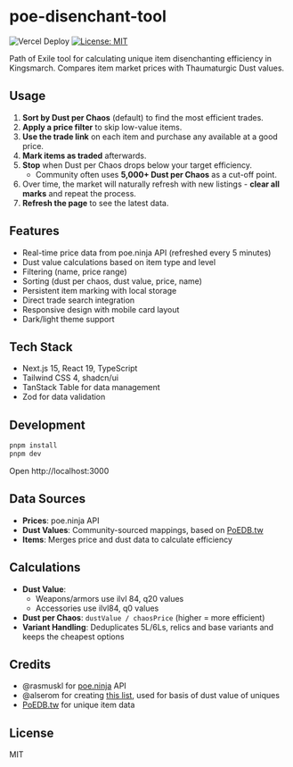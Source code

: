 # poe-disenchant-tool

![Vercel Deploy](https://deploy-badge.vercel.app/vercel/poe-disenchant-tool)
[![License: MIT](https://img.shields.io/badge/license-MIT-blue.svg)](./LICENSE)

Path of Exile tool for calculating unique item disenchanting efficiency in Kingsmarch. Compares item market prices with Thaumaturgic Dust values.

## Usage

1. **Sort by Dust per Chaos** (default) to find the most efficient trades.
2. **Apply a price filter** to skip low-value items.
3. **Use the trade link** on each item and purchase any available at a good price.
4. **Mark items as traded** afterwards.
5. **Stop** when Dust per Chaos drops below your target efficiency.
   - Community often uses **5,000+ Dust per Chaos** as a cut-off point.
6. Over time, the market will naturally refresh with new listings - **clear all marks** and repeat the process.
7. **Refresh the page** to see the latest data.

## Features

- Real-time price data from poe.ninja API (refreshed every 5 minutes)
- Dust value calculations based on item type and level
- Filtering (name, price range)
- Sorting (dust per chaos, dust value, price, name)
- Persistent item marking with local storage
- Direct trade search integration
- Responsive design with mobile card layout
- Dark/light theme support

## Tech Stack

- Next.js 15, React 19, TypeScript
- Tailwind CSS 4, shadcn/ui
- TanStack Table for data management
- Zod for data validation

## Development

```bash
pnpm install
pnpm dev
```

Open http://localhost:3000

## Data Sources

- **Prices**: poe.ninja API
- **Dust Values**: Community-sourced mappings, based on [PoEDB.tw](https://poedb.tw)
- **Items**: Merges price and dust data to calculate efficiency

## Calculations

- **Dust Value**:
  - Weapons/armors use ilvl 84, q20 values
  - Accessories use ilvl84, q0 values
- **Dust per Chaos**: `dustValue / chaosPrice` (higher = more efficient)
- **Variant Handling**: Deduplicates 5L/6Ls, relics and base variants and keeps the cheapest options

## Credits

- @rasmuskl for [poe.ninja](https://poe.ninja) API
- @alserom for creating [this list](https://gist.github.com/alserom/22bdd4106806cbd4f85a5cb8c4345c08#file-poe-dust-csv), used for basis of dust value of uniques
- [PoEDB.tw](https://poedb.tw) for unique item data

## License

MIT
